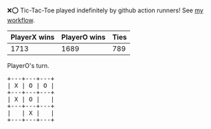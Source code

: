 :x::o: Tic-Tac-Toe played indefinitely by github action runners! See [my workflow](.github/workflows/play.yaml).

|PlayerX wins|PlayerO wins|Ties|
|-|-|-|
|1713|1689|789|

PlayerO's turn.

<pre>
+---+---+---+
| X | O | O |
+---+---+---+
| X | O |   |
+---+---+---+
|   | X |   |
+---+---+---+
</pre>